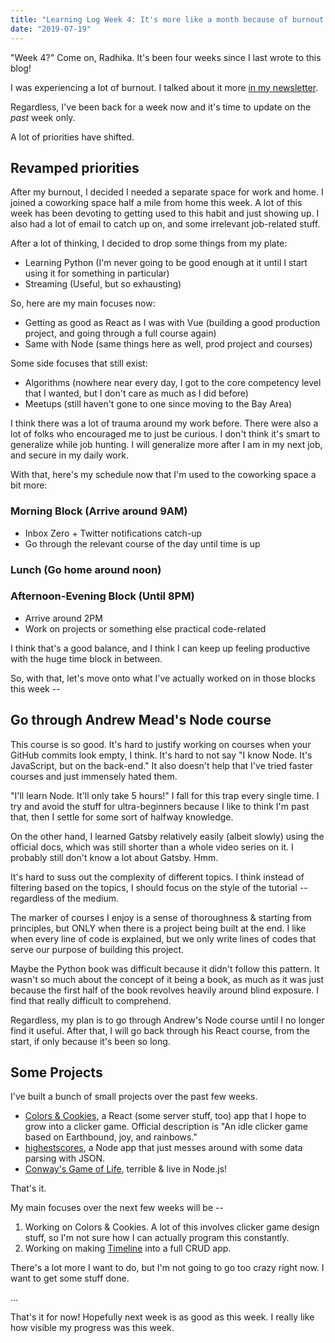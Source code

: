 ```yaml
---
title: "Learning Log Week 4: It's more like a month because of burnout."
date: "2019-07-19"
---
```


"Week 4?" Come on, Radhika. It's been four weeks since I last wrote to this blog!

I was experiencing a lot of burnout. I talked about it more [in my newsletter](https://tinyletter.com/rmorabia).

Regardless, I've been back for a week now and it's time to update on the _past_ week only.

A lot of priorities have shifted.

## Revamped priorities

After my burnout, I decided I needed a separate space for work and home. I joined a coworking space half a mile from home this week. A lot of this week has been devoting to getting used to this habit and just showing up. I also had a lot of email to catch up on, and some irrelevant job-related stuff.

After a lot of thinking, I decided to drop some things from my plate:

- Learning Python (I'm never going to be good enough at it until I start using it for something in particular)
- Streaming (Useful, but so exhausting)

So, here are my main focuses now:

- Getting as good as React as I was with Vue (building a good production project, and going through a full course again)
- Same with Node (same things here as well, prod project and courses)

Some side focuses that still exist:

- Algorithms (nowhere near every day, I got to the core competency level that I wanted, but I don't care as much as I did before)
- Meetups (still haven't gone to one since moving to the Bay Area)

I think there was a lot of trauma around my work before. There were also a lot of folks who encouraged me to just be curious. I don't think it's smart to generalize while job hunting. I will generalize more after I am in my next job, and secure in my daily work.

With that, here's my schedule now that I'm used to the coworking space a bit more:

### Morning Block (Arrive around 9AM)
- Inbox Zero + Twitter notifications catch-up
- Go through the relevant course of the day until time is up

### Lunch (Go home around noon)

### Afternoon-Evening Block (Until 8PM)
- Arrive around 2PM
- Work on projects or something else practical code-related

I think that's a good balance, and I think I can keep up feeling productive with the huge time block in between.

So, with that, let's move onto what I've actually worked on in those blocks this week --

## Go through Andrew Mead's Node course

This course is so good. It's hard to justify working on courses when your GitHub commits look empty, I think. It's hard to not say "I know Node. It's JavaScript, but on the back-end." It also doesn't help that I've tried faster courses and just immensely hated them.

"I'll learn Node. It'll only take 5 hours!" I fall for this trap every single time. I try and avoid the stuff for ultra-beginners because I like to think I'm past that, then I settle for some sort of halfway knowledge.

On the other hand, I learned Gatsby relatively easily (albeit slowly) using the official docs, which was still shorter than a whole video series on it. I probably still don't know a lot about Gatsby. Hmm.

It's hard to suss out the complexity of different topics. I think instead of filtering based on the topics, I should focus on the style of the tutorial -- regardless of the medium.

The marker of courses I enjoy is a sense of thoroughness & starting from principles, but ONLY when there is a project being built at the end. I like when every line of code is explained, but we only write lines of codes that serve our purpose of building this project.

Maybe the Python book was difficult because it didn't follow this pattern. It wasn't so much about the concept of it being a book, as much as it was just because the first half of the book revolves heavily around blind exposure. I find that really difficult to comprehend.

Regardless, my plan is to go through Andrew's Node course until I no longer find it useful. After that, I will go back through his React course, from the start, if only because it's been so long.

## Some Projects

I've built a bunch of small projects over the past few weeks. 

- [Colors & Cookies](https://github.com/rmorabia/colorsandcookies), a React (some server stuff, too) app that I hope to grow into a clicker game. Official description is "An idle clicker game based on Earthbound, joy, and rainbows."
- [highestscores](https://github.com/rmorabia/highestscores), a Node app that just messes around with some data parsing with JSON.
- [Conway's Game of Life](https://github.com/rmorabia/conway), terrible & live in Node.js!

That's it.

My main focuses over the next few weeks will be --

1. Working on Colors & Cookies. A lot of this involves clicker game design stuff, so I'm not sure how I can actually program this constantly.
2. Working on making [Timeline](https://github.com/rmorabia/timeline) into a full CRUD app.

There's a lot more I want to do, but I'm not going to go too crazy right now. I want to get some stuff done.

...

That's it for now! Hopefully next week is as good as this week. I really like how visible my progress was this week.